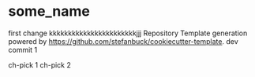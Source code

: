 # some_name

first change
kkkkkkkkkkkkkkkkkkkkkkkjjj
Repository Template generation powered by https://github.com/stefanbuck/cookiecutter-template.
dev commit 1

ch-pick 1
ch-pick 2

